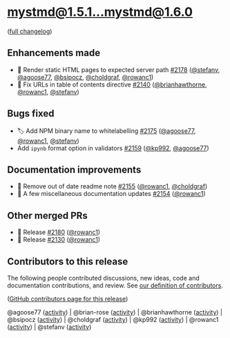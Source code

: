 # mystmd@1.5.1...mystmd@1.6.0

([full changelog](https://github.com/jupyter-book/mystmd/compare/mystmd@1.5.1...mystmd@1.6.0))

## Enhancements made

- 🎯 Render static HTML pages to expected server path [#2178](https://github.com/jupyter-book/mystmd/pull/2178) ([@stefanv](https://github.com/stefanv), [@agoose77](https://github.com/agoose77), [@bsipocz](https://github.com/bsipocz), [@choldgraf](https://github.com/choldgraf), [@rowanc1](https://github.com/rowanc1))
- 🔗 Fix URLs in table of contents directive [#2140](https://github.com/jupyter-book/mystmd/pull/2140) ([@brianhawthorne](https://github.com/brianhawthorne), [@rowanc1](https://github.com/rowanc1), [@stefanv](https://github.com/stefanv))

## Bugs fixed

- 🏷️ Add NPM binary name to whitelabelling [#2175](https://github.com/jupyter-book/mystmd/pull/2175) ([@agoose77](https://github.com/agoose77), [@rowanc1](https://github.com/rowanc1), [@stefanv](https://github.com/stefanv))
- Add `ipynb` format option in validators [#2159](https://github.com/jupyter-book/mystmd/pull/2159) ([@kp992](https://github.com/kp992), [@agoose77](https://github.com/agoose77))

## Documentation improvements

- 📖 Remove out of date readme note [#2155](https://github.com/jupyter-book/mystmd/pull/2155) ([@rowanc1](https://github.com/rowanc1), [@choldgraf](https://github.com/choldgraf))
- 📖 A few miscellaneous documentation updates [#2154](https://github.com/jupyter-book/mystmd/pull/2154) ([@rowanc1](https://github.com/rowanc1))

## Other merged PRs

- 🚀 Release [#2180](https://github.com/jupyter-book/mystmd/pull/2180) ([@rowanc1](https://github.com/rowanc1))
- 🚀 Release [#2130](https://github.com/jupyter-book/mystmd/pull/2130) ([@rowanc1](https://github.com/rowanc1))

## Contributors to this release

The following people contributed discussions, new ideas, code and documentation contributions, and review.
See [our definition of contributors](https://github-activity.readthedocs.io/en/latest/#how-does-this-tool-define-contributions-in-the-reports).

([GitHub contributors page for this release](https://github.com/jupyter-book/mystmd/graphs/contributors?from=2025-07-05&to=2025-07-21&type=c))

@agoose77 ([activity](https://github.com/search?q=repo%3Ajupyter-book%2Fmystmd+involves%3Aagoose77+updated%3A2025-07-05..2025-07-21&type=Issues)) | @brian-rose ([activity](https://github.com/search?q=repo%3Ajupyter-book%2Fmystmd+involves%3Abrian-rose+updated%3A2025-07-05..2025-07-21&type=Issues)) | @brianhawthorne ([activity](https://github.com/search?q=repo%3Ajupyter-book%2Fmystmd+involves%3Abrianhawthorne+updated%3A2025-07-05..2025-07-21&type=Issues)) | @bsipocz ([activity](https://github.com/search?q=repo%3Ajupyter-book%2Fmystmd+involves%3Absipocz+updated%3A2025-07-05..2025-07-21&type=Issues)) | @choldgraf ([activity](https://github.com/search?q=repo%3Ajupyter-book%2Fmystmd+involves%3Acholdgraf+updated%3A2025-07-05..2025-07-21&type=Issues)) | @kp992 ([activity](https://github.com/search?q=repo%3Ajupyter-book%2Fmystmd+involves%3Akp992+updated%3A2025-07-05..2025-07-21&type=Issues)) | @rowanc1 ([activity](https://github.com/search?q=repo%3Ajupyter-book%2Fmystmd+involves%3Arowanc1+updated%3A2025-07-05..2025-07-21&type=Issues)) | @stefanv ([activity](https://github.com/search?q=repo%3Ajupyter-book%2Fmystmd+involves%3Astefanv+updated%3A2025-07-05..2025-07-21&type=Issues))
